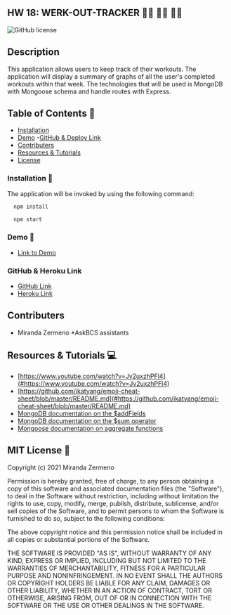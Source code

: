 ## HW 18: WERK-OUT-TRACKER  🏃‍♀️  🏋️‍♀️ 🚴‍♀️

![GitHub license](https://img.shields.io/badge/license-MIT-ff69b4.svg) 

## Description
This application allows users to keep track of their workouts. The application will display a summary of graphs of all the user's completed workouts within that week. The technologies that will be used is MongoDB with Mongoose schema and handle routes with Express.  


## Table of Contents 🔎
- [Installation](#installation)
- [Demo](#demo)
 -[GitHub & Deploy Link](#githubdeploylink)
- [Contributers](#contributers)
- [Resources & Tutorials](#resources&tutorials)
- [License](#license)

### Installation  💾
 The application will be invoked by using the following command:

```bash
  npm install 
``` 
```bash
  npm start
```


### Demo 🎥

* [Link to Demo](https://watch.screencastify.com/v/l3FzGyHLSDU1NTnqQFdJ)

### GitHub & Heroku Link

* [GitHub Link](https://github.com/Zermeno94/WERK-OUT-TRACKER)
* [Heroku Link](https://werkk-out-tracker.herokuapp.com/)

## Contributers
* Miranda Zermeno
*AskBCS assistants 


## Resources & Tutorials  💻

* [https://www.youtube.com/watch?v=Jv2uxzhPFl4](#https://www.youtube.com/watch?v=Jv2uxzhPFl4)
* [https://github.com/ikatyang/emoji-cheat-sheet/blob/master/README.md](#https://github.com/ikatyang/emoji-cheat-sheet/blob/master/README.md)
* [MongoDB documentation on the $addFields](https://docs.mongodb.com/manual/reference/operator/aggregation/addFields/)
* [MongoDB documentation on the $sum operator](https://docs.mongodb.com/manual/reference/operator/aggregation/sum/)
* [Mongoose documentation on aggregate functions](https://mongoosejs.com/docs/api.html#aggregate_Aggregate)


## MIT License 📍
Copyright (c) 2021 Miranda Zermeno

Permission is hereby granted, free of charge, to any person obtaining a copy
of this software and associated documentation files (the "Software"), to deal
in the Software without restriction, including without limitation the rights
to use, copy, modify, merge, publish, distribute, sublicense, and/or sell
copies of the Software, and to permit persons to whom the Software is
furnished to do so, subject to the following conditions:

The above copyright notice and this permission notice shall be included in all
copies or substantial portions of the Software.

THE SOFTWARE IS PROVIDED "AS IS", WITHOUT WARRANTY OF ANY KIND, EXPRESS OR
IMPLIED, INCLUDING BUT NOT LIMITED TO THE WARRANTIES OF MERCHANTABILITY,
FITNESS FOR A PARTICULAR PURPOSE AND NONINFRINGEMENT. IN NO EVENT SHALL THE
AUTHORS OR COPYRIGHT HOLDERS BE LIABLE FOR ANY CLAIM, DAMAGES OR OTHER
LIABILITY, WHETHER IN AN ACTION OF CONTRACT, TORT OR OTHERWISE, ARISING FROM,
OUT OF OR IN CONNECTION WITH THE SOFTWARE OR THE USE OR OTHER DEALINGS IN THE
SOFTWARE.

